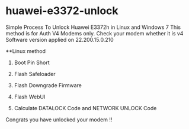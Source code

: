# huawei-e3372-unlock

Simple Process To Unlock Huawei E3372h in Linux and Windows 7
This method is for Auth V4 Modems only.  Check your modem whether it is v4
Software version applied on 22.200.15.0.210 

**Linux method
1. Boot Pin Short

2. Flash Safeloader  

3. Flash Downgrade Firmware

4. Flash WebUI

6. Calculate DATALOCK Code and NETWORK UNLOCK Code

Congrats you have unlocked your modem !!
